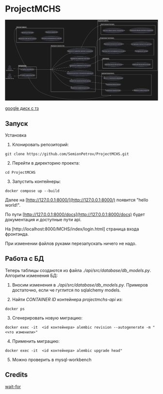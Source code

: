 # ProjectMCHS

![uml](./docs/imgs/uml_diag_dark.png)

[google диск с тз](https://drive.google.com/drive/folders/1O8I7lcUWHXA4Z6xpvW2Tnp-mM9MzI16N)

## Запуск

Установка

1. Клонировать репозиторий:

```shell
git clone https://github.com/SemionPetrov/ProjectMCHS.git
```

2. Перейти в директорию проекта:

```shell
cd ProjectMCHS 
```
3. Запустить контейнеры:

```shell
docker compose up --build
```

Далее на [http://127.0.0.1:8000/](http://127.0.0.1:8000/) появится "hello world!".

По пути [http://127.0.0.1:8000/docs](http://127.0.0.1:8000/docs) будет
документация и доступные пути api.

На [http://localhost:8000/MCHS/index/login.html] страница входа фронтэнда.

При изменении файлов руками перезапускать ничего не надо.

## Работа с БД

Теперь таблицы создаются из файла *./api/src/database/db_models.py*.
Алгоритм изменения БД:

1. Вносим изменения в *./api/src/database/db_models.py*.
Примеров достаточно, если че гуглится по sqlalchemy models.

2. Найти *CONTAINER ID* контейнера *projectmchs-api* из:

```shell
docker ps
```

3. Сгенерировать новую миграцию:

```shel
docker exec -it  <id контейнера> alembic revision --autogenerate -m "<что изменили>"
```

4. Применить миграцию:

```shel
docker exec -it  <id контейнера> alembic upgrade head"
```

5. Можно проверить в mysql-workbench

## Credits

[wait-for](https://github.com/eficode/wait-for?tab=readme-ov-file)
